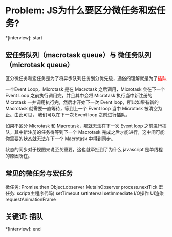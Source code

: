 # Problem: JS为什么要区分微任务和宏任务?

*[interview]: start
## 宏任务队列（macrotask queue）与 微任务队列（microtask queue）
区分微任务和宏任务是为了将异步队列任务划分优先级，通俗的理解就是为了<font color='red'>插队</font>

一个Event Loop，Microtask 是在 Macrotask 之后调用，Microtask 会在下一个Event Loop 之前执行调用完，并且其中会将 Microtask 执行当中新注册的 Microtask 一并调用执行完，然后才开始下一次 Event loop，所以如果有新的 Macrotask 就需要一直等待，等到上一个 Event loop 当中 Microtask 被清空为止。由此可见， 我们可以在下一次 Event loop 之前进行插队。

如果不区分 Microtask 和 Macrotask，那就无法在下一次 Event loop 之前进行插队，其中新注册的任务得等到下一个 Macrotask 完成之后才能进行，这中间可能你需要的状态就无法在下一个 Macrotask 中得到同步。

状态的同步对于视图来说至关重要，这也就牵扯到了为什么 javascript 是单线程的原因所在。

## 常见的微任务与宏任务
微任务: Promise.then Object.observer MutainObserver process.nextTick
宏任务: script(主程序代码) setTimeout setInterval setImmediate  I/O操作  UI渲染  requestAnimationFrame

## 关键词: 插队

*[interview]: end
